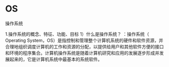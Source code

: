 # OS
操作系统

1.操作系统的概念、特征、功能、目标
1）什么是操作系统？
：操作系统（ Operating System，OS）是指控制和管理整个计算机系统的硬件和软件资源，并合理地组织调度计算机的工作和资源的分配，以提供给用户和其他软件方便的接口和环境的程序集合。计算机操作系统是随着计算机研究和应用的发展逐步形成并发展起来的，它是计算机系统中最基本的系统软件。
